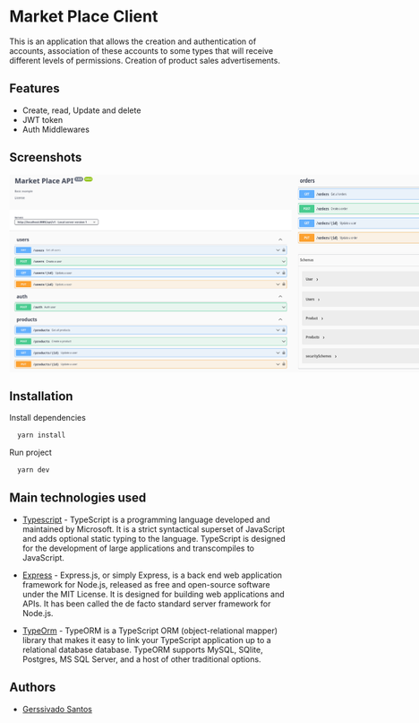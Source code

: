 # Market Place Client

This is an application that allows the creation and authentication of accounts, association of these accounts to some types that will receive different levels of permissions. Creation of product sales advertisements.

## Features

- Create, read, Update and delete
- JWT token
- Auth Middlewares

## Screenshots
<div style="display: flex; width: 100%;">
<img style="height: auto; width: 100%" src="./screenshots/swagger1.png" /> 
<img style="height: auto; width: 100%" src="./screenshots/swagger2.png" /> 
</div>


## Installation

Install dependencies

```bash
  yarn install
```

Run project

```bash
  yarn dev
```
    
## Main technologies used

- [Typescript](https://www.typescriptlang.org/) - TypeScript is a programming language developed and maintained by Microsoft. It is a strict syntactical superset of JavaScript and adds optional static typing to the language. TypeScript is designed for the development of large applications and transcompiles to JavaScript.

- [Express](https://expressjs.com/) - Express.js, or simply Express, is a back end web application framework for Node.js, released as free and open-source software under the MIT License. It is designed for building web applications and APIs. It has been called the de facto standard server framework for Node.js.

- [TypeOrm](https://typeorm.io/) - TypeORM is a TypeScript ORM (object-relational mapper) library that makes it easy to link your TypeScript application up to a relational database database. TypeORM supports MySQL, SQlite, Postgres, MS SQL Server, and a host of other traditional options.
 
## Authors

- [Gerssivado Santos](https://www.github.com/gerssivaldosantos)
